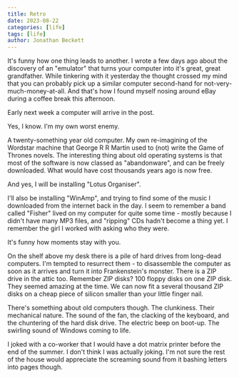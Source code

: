 ```yaml
---
title: Retro
date: 2023-08-22
categories: [life]
tags: [life]
author: Jonathan Beckett
---
```


It's funny how one thing leads to another. I wrote a few days ago about the discovery of an "emulator" that turns your computer into it's great, great grandfather. While tinkering with it yesterday the thought crossed my mind that you can probably pick up a similar computer second-hand for not-very-much-money-at-all. And that's how I found myself nosing around eBay during a coffee break this afternoon.

Early next week a computer will arrive in the post.

Yes, I know. I'm my own worst enemy.

A twenty-something year old computer. My own re-imagining of the Wordstar machine that George R R Martin used to (not) write the Game of Thrones novels. The interesting thing about old operating systems is that most of the software is now classed as "abandonware", and can be freely downloaded. What would have cost thousands years ago is now free.

And yes, I will be installing "Lotus Organiser".

I'll also be installing "WinAmp", and trying to find some of the music I downloaded from the internet back in the day. I seem to remember a band called "Fisher" lived on my computer for quite some time - mostly because I didn't have many MP3 files, and "ripping" CDs hadn't become a thing yet. I remember the girl I worked with asking who they were.

It's funny how moments stay with you.

On the shelf above my desk there is a pile of hard drives from long-dead computers. I'm tempted to resurrect them - to disassemble the computer as soon as it arrives and turn it into Frankenstein's monster. There is a ZIP drive in the attic too. Remember ZIP disks? 100 floppy disks on one ZIP disk. They seemed amazing at the time. We can now fit a several thousand ZIP disks on a cheap piece of silicon smaller than your little finger nail.

There's something about old computers though. The clunkiness. Their mechanical nature. The sound of the fan, the clacking of the keyboard, and the chuntering of the hard disk drive. The electric beep on boot-up. The swirling sound of Windows coming to life.

I joked with a co-worker that I would have a dot matrix printer before the end of the summer. I don't think I was actually joking. I'm not sure the rest of the house would appreciate the screaming sound from it bashing letters into pages though.